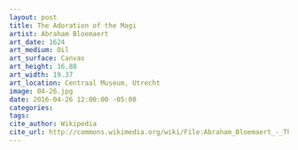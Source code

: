 ```yaml
---
layout: post
title: The Adoration of the Magi
artist: Abraham Bloemaert
art_date: 1624
art_medium: Oil
art_surface: Canvas
art_height: 16.88
art_width: 19.37
art_location: Centraal Museum, Utrecht
image: 04-26.jpg
date: 2016-04-26 12:00:00 -05:00
categories:
tags:
cite_author: Wikipedia
cite_url: http://commons.wikimedia.org/wiki/File:Abraham_Bloemaert_-_The_adoration_of_the_Magi_-_Google_Art_Project.jpg
---
```


